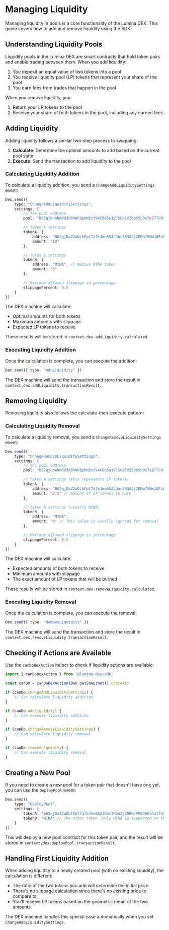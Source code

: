 # Managing Liquidity

Managing liquidity in pools is a core functionality of the Lumina DEX. This guide covers how to add and remove liquidity using the SDK.

## Understanding Liquidity Pools

Liquidity pools in the Lumina DEX are smart contracts that hold token pairs and enable trading between them. When you add liquidity:

1. You deposit an equal value of two tokens into a pool
2. You receive liquidity pool (LP) tokens that represent your share of the pool
3. You earn fees from trades that happen in the pool

When you remove liquidity, you:

1. Return your LP tokens to the pool
2. Receive your share of both tokens in the pool, including any earned fees

## Adding Liquidity

Adding liquidity follows a similar two-step process to swapping:

1. **Calculate**: Determine the optimal amounts to add based on the current pool state
2. **Execute**: Send the transaction to add liquidity to the pool

### Calculating Liquidity Addition

To calculate a liquidity addition, you send a `ChangeAddLiquiditySettings` event:

```ts
Dex.send({
	type: "ChangeAddLiquiditySettings",
	settings: {
		// The pool address
		pool: "B62qjGnANmDdJoBhWCQpbN2v3V4CBb5u1VJSCqCVZbpS5uDs7aZ7TCH",

		// Token A settings
		tokenA: {
			address: "B62qjDaZ2wDLkFpt7a7eJme6SAJDuc3R3A2j2DRw7VMmJAFahut7e8w",
			amount: "10"
		},

		// Token B settings
		tokenB: {
			address: "MINA", // Native MINA token
			amount: "5"
		},

		// Maximum allowed slippage in percentage
		slippagePercent: 0.5
	}
})
```

The DEX machine will calculate:

- Optimal amounts for both tokens
- Maximum amounts with slippage
- Expected LP tokens to receive

These results will be stored in `context.dex.addLiquidity.calculated`.

### Executing Liquidity Addition

Once the calculation is complete, you can execute the addition:

```ts
Dex.send({ type: "AddLiquidity" })
```

The DEX machine will send the transaction and store the result in `context.dex.addLiquidity.transactionResult`.

## Removing Liquidity

Removing liquidity also follows the calculate-then-execute pattern:

### Calculating Liquidity Removal

To calculate a liquidity removal, you send a `ChangeRemoveLiquiditySettings` event:

```ts
Dex.send({
	type: "ChangeRemoveLiquiditySettings",
	settings: {
		// The pool address
		pool: "B62qjGnANmDdJoBhWCQpbN2v3V4CBb5u1VJSCqCVZbpS5uDs7aZ7TCH",

		// Token A settings (this represents LP tokens)
		tokenA: {
			address: "B62qjDaZ2wDLkFpt7a7eJme6SAJDuc3R3A2j2DRw7VMmJAFahut7e8w",
			amount: "2.5" // Amount of LP tokens to burn
		},

		// Token B settings (usually MINA)
		tokenB: {
			address: "MINA",
			amount: "0" // This value is usually ignored for removal
		},

		// Maximum allowed slippage in percentage
		slippagePercent: 0.5
	}
})
```

The DEX machine will calculate:

- Expected amounts of both tokens to receive
- Minimum amounts with slippage
- The exact amount of LP tokens that will be burned

These results will be stored in `context.dex.removeLiquidity.calculated`.

### Executing Liquidity Removal

Once the calculation is complete, you can execute the removal:

```ts
Dex.send({ type: "RemoveLiquidity" })
```

The DEX machine will send the transaction and store the result in `context.dex.removeLiquidity.transactionResult`.

## Checking if Actions are Available

Use the `canDoDexAction` helper to check if liquidity actions are available:

```ts
import { canDoDexAction } from "@lumina-dex/sdk"

const canDo = canDoDexAction(Dex.getSnapshot().context)

if (canDo.changeAddLiquiditySettings) {
	// Can calculate liquidity addition
}

if (canDo.addLiquidity) {
	// Can execute liquidity addition
}

if (canDo.changeRemoveLiquiditySettings) {
	// Can calculate liquidity removal
}

if (canDo.removeLiquidity) {
	// Can execute liquidity removal
}
```

## Creating a New Pool

If you need to create a new pool for a token pair that doesn't have one yet, you can use the `DeployPool` event:

```ts
Dex.send({
	type: "DeployPool",
	settings: {
		tokenA: "B62qjDaZ2wDLkFpt7a7eJme6SAJDuc3R3A2j2DRw7VMmJAFahut7e8w", // Token address
		tokenB: "MINA" // The other token (only MINA is supported on the Mina blockchain L1)
	}
})
```

This will deploy a new pool contract for this token pair, and the result will be stored in `context.dex.deployPool.transactionResult`.

## Handling First Liquidity Addition

When adding liquidity to a newly created pool (with no existing liquidity), the calculation is different:

- The ratio of the two tokens you add will determine the initial price
- There's no slippage calculation since there's no existing price to compare to
- You'll receive LP tokens based on the geometric mean of the two amounts

The DEX machine handles this special case automatically when you set `ChangeAddLiquiditySettings`.
